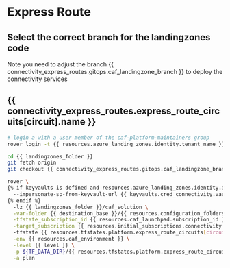 
# Express Route

## Select the correct branch for the landingzones code

Note you need to adjust the branch {{ connectivity_express_routes.gitops.caf_landingzone_branch }} to deploy the connectivity services

## {{ connectivity_express_routes.express_route_circuits[circuit].name }}

```bash
# login a with a user member of the caf-platform-maintainers group
rover login -t {{ resources.azure_landing_zones.identity.tenant_name }}

cd {{ landingzones_folder }}
git fetch origin
git checkout {{ connectivity_express_routes.gitops.caf_landingzone_branch }}

rover \
{% if keyvaults is defined and resources.azure_landing_zones.identity.azuread_identity_mode != "logged_in_user" %}
  --impersonate-sp-from-keyvault-url {{ keyvaults.cred_connectivity.vault_uri }} \
{% endif %}
  -lz {{ landingzones_folder }}/caf_solution \
  -var-folder {{ destination_base }}/{{ resources.configuration_folders.platform.destination_relative_path }}/{{ level }}/{{ base_folder }}/express_route_circuit/{{ circuit }} \
  -tfstate_subscription_id {{ resources.caf_launchpad.subscription_id }} \
  -target_subscription {{ resources.initial_subscriptions.connectivity.subscription_id | default(resources.caf_launchpad.subscription_id) }} \
  -tfstate {{ resources.tfstates.platform.express_route_circuits[circuit].tfstate }} \
  -env {{ resources.caf_environment }} \
  -level {{ level }} \
  -p ${TF_DATA_DIR}/{{ resources.tfstates.platform.express_route_circuits[circuit].tfstate }}.tfplan \
  -a plan

```

